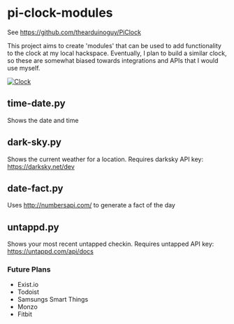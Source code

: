 # pi-clock-modules
See https://github.com/thearduinoguy/PiClock

This project aims to create 'modules' that can be used to add functionality to the clock at my local hackspace. Eventually, I plan to build a similar clock, so these are somewhat biased towards integrations and APIs that I would use myself.

[![Clock](http://img.youtube.com/vi/PfvV3zkqd-A/0.jpg)](http://www.youtube.com/watch?v=PfvV3zkqd-A "Clock")

## time-date.py	
Shows the date and time
## dark-sky.py	
Shows the current weather for a location. Requires darksky API key: https://darksky.net/dev
## date-fact.py	
Uses http://numbersapi.com/ to generate a fact of the day
## untappd.py
Shows your most recent untapped checkin. Requires untapped API key: https://untappd.com/api/docs

### Future Plans

- Exist.io
- Todoist
- Samsungs Smart Things
- Monzo
- Fitbit
